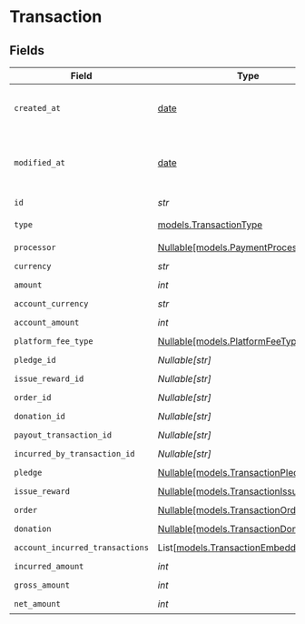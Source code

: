 # Transaction


## Fields

| Field                                                                          | Type                                                                           | Required                                                                       | Description                                                                    |
| ------------------------------------------------------------------------------ | ------------------------------------------------------------------------------ | ------------------------------------------------------------------------------ | ------------------------------------------------------------------------------ |
| `created_at`                                                                   | [date](https://docs.python.org/3/library/datetime.html#date-objects)           | :heavy_check_mark:                                                             | Creation timestamp of the object.                                              |
| `modified_at`                                                                  | [date](https://docs.python.org/3/library/datetime.html#date-objects)           | :heavy_check_mark:                                                             | Last modification timestamp of the object.                                     |
| `id`                                                                           | *str*                                                                          | :heavy_check_mark:                                                             | N/A                                                                            |
| `type`                                                                         | [models.TransactionType](../models/transactiontype.md)                         | :heavy_check_mark:                                                             | Type of transactions.                                                          |
| `processor`                                                                    | [Nullable[models.PaymentProcessor]](../models/paymentprocessor.md)             | :heavy_check_mark:                                                             | N/A                                                                            |
| `currency`                                                                     | *str*                                                                          | :heavy_check_mark:                                                             | N/A                                                                            |
| `amount`                                                                       | *int*                                                                          | :heavy_check_mark:                                                             | N/A                                                                            |
| `account_currency`                                                             | *str*                                                                          | :heavy_check_mark:                                                             | N/A                                                                            |
| `account_amount`                                                               | *int*                                                                          | :heavy_check_mark:                                                             | N/A                                                                            |
| `platform_fee_type`                                                            | [Nullable[models.PlatformFeeType]](../models/platformfeetype.md)               | :heavy_check_mark:                                                             | N/A                                                                            |
| `pledge_id`                                                                    | *Nullable[str]*                                                                | :heavy_check_mark:                                                             | N/A                                                                            |
| `issue_reward_id`                                                              | *Nullable[str]*                                                                | :heavy_check_mark:                                                             | N/A                                                                            |
| `order_id`                                                                     | *Nullable[str]*                                                                | :heavy_check_mark:                                                             | N/A                                                                            |
| `donation_id`                                                                  | *Nullable[str]*                                                                | :heavy_check_mark:                                                             | N/A                                                                            |
| `payout_transaction_id`                                                        | *Nullable[str]*                                                                | :heavy_check_mark:                                                             | N/A                                                                            |
| `incurred_by_transaction_id`                                                   | *Nullable[str]*                                                                | :heavy_check_mark:                                                             | N/A                                                                            |
| `pledge`                                                                       | [Nullable[models.TransactionPledge]](../models/transactionpledge.md)           | :heavy_check_mark:                                                             | N/A                                                                            |
| `issue_reward`                                                                 | [Nullable[models.TransactionIssueReward]](../models/transactionissuereward.md) | :heavy_check_mark:                                                             | N/A                                                                            |
| `order`                                                                        | [Nullable[models.TransactionOrder]](../models/transactionorder.md)             | :heavy_check_mark:                                                             | N/A                                                                            |
| `donation`                                                                     | [Nullable[models.TransactionDonation]](../models/transactiondonation.md)       | :heavy_check_mark:                                                             | N/A                                                                            |
| `account_incurred_transactions`                                                | List[[models.TransactionEmbedded](../models/transactionembedded.md)]           | :heavy_check_mark:                                                             | N/A                                                                            |
| `incurred_amount`                                                              | *int*                                                                          | :heavy_check_mark:                                                             | N/A                                                                            |
| `gross_amount`                                                                 | *int*                                                                          | :heavy_check_mark:                                                             | N/A                                                                            |
| `net_amount`                                                                   | *int*                                                                          | :heavy_check_mark:                                                             | N/A                                                                            |